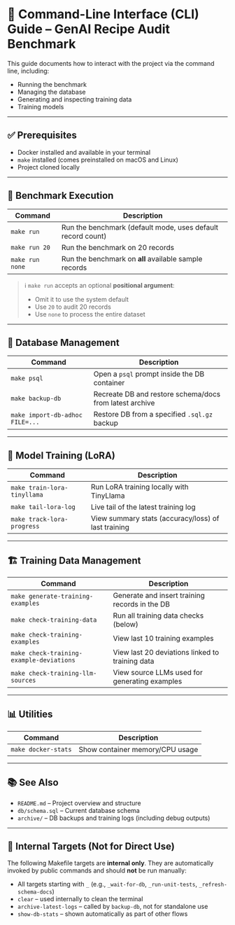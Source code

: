 # 🧰 Command-Line Interface (CLI) Guide – GenAI Recipe Audit Benchmark

This guide documents how to interact with the project via the command line, including:
- Running the benchmark
- Managing the database
- Generating and inspecting training data
- Training models

---

## ✅ Prerequisites

- Docker installed and available in your terminal
- `make` installed (comes preinstalled on macOS and Linux)
- Project cloned locally

---

## 🚀 Benchmark Execution

| Command             | Description                                                  |
|----------------------|--------------------------------------------------------------|
| `make run`           | Run the benchmark (default mode, uses default record count)  |
| `make run 20`        | Run the benchmark on 20 records                              |
| `make run none`      | Run the benchmark on **all** available sample records        |

> ℹ️ `make run` accepts an optional **positional argument**:  
> - Omit it to use the system default  
> - Use `20` to audit 20 records  
> - Use `none` to process the entire dataset

---

## 💾 Database Management

| Command                          | Description                                                   |
|----------------------------------|---------------------------------------------------------------|
| `make psql`                      | Open a `psql` prompt inside the DB container                  |
| `make backup-db`                 | Recreate DB and restore schema/docs from latest archive       |
| `make import-db-adhoc FILE=...` | Restore DB from a specified `.sql.gz` backup                  |

---

## 🧠 Model Training (LoRA)

| Command                     | Description                                          |
|-----------------------------|------------------------------------------------------|
| `make train-lora-tinyllama` | Run LoRA training locally with TinyLlama             |
| `make tail-lora-log`        | Live tail of the latest training log                |
| `make track-lora-progress`  | View summary stats (accuracy/loss) of last training |

---

## 🏗️ Training Data Management

| Command                                  | Description                                       |
|-------------------------------------------|---------------------------------------------------|
| `make generate-training-examples`        | Generate and insert training records in the DB    |
| `make check-training-data`              | Run all training data checks (below)              |
| `make check-training-examples`          | View last 10 training examples                    |
| `make check-training-example-deviations`| View last 20 deviations linked to training data   |
| `make check-training-llm-sources`       | View source LLMs used for generating examples     |

---

## 📊 Utilities

| Command           | Description                    |
|--------------------|--------------------------------|
| `make docker-stats`| Show container memory/CPU usage|

---

## 📚 See Also

- `README.md` – Project overview and structure
- `db/schema.sql` – Current database schema
- `archive/` – DB backups and training logs (including debug outputs)

---

## 🛑 Internal Targets (Not for Direct Use)

The following Makefile targets are **internal only**. They are automatically invoked by public commands and should **not** be run manually:

- All targets starting with `_` (e.g., `_wait-for-db`, `_run-unit-tests`, `_refresh-schema-docs`)
- `clear` – used internally to clean the terminal
- `archive-latest-logs` – called by `backup-db`, not for standalone use
- `show-db-stats` – shown automatically as part of other flows
